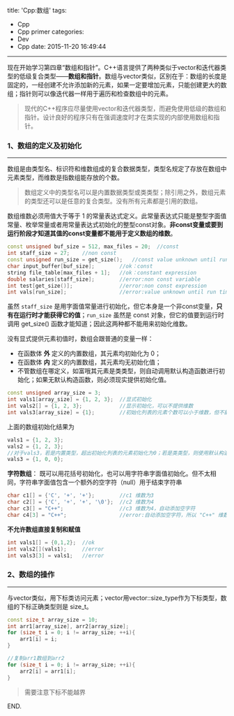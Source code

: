 title: 'Cpp:数组'
tags:
  - Cpp
  - Cpp primer
categories:
  - Dev
  - Cpp
date: 2015-11-20 16:49:44
---

现在开始学习第四章“数组和指针”。C++语言提供了两种类似于vector和迭代器类型的低级复合类型——**数组和指针**。数组与vector类似，区别在于：数组的长度是固定的，一经创建不允许添加新的元素，如果一定要增加元素，只能创建更大的数组；指针则可以像迭代器一样用于遍历和检查数组中的元素。

<!-- more -->

> 现代的C++程序应尽量使用vector和迭代器类型，而避免使用低级的数组和指针。设计良好的程序只有在强调速度时才在类实现的内部使用数组和指针。

### 1、数组的定义及初始化 ###
---

数组是由类型名、标识符和维数组成的复合数据类型，类型名规定了存放在数组中元素类型，而维数是指数组能存放的个数。

> 数组定义中的类型名可以是内置数据类型或类类型；除引用之外，数组元素的类型还可以是任意的复合类型。没有所有元素都是引用的数组。

数组维数必须用值大于等于 1 的常量表达式定义。此常量表达式只能是整型字面值常量、枚举常量或者用常量表达式初始化的整型const对象。**非const变量或要到运行阶段才知道其值的const变量都不能用于定义数组的维数**。

```C++
const unsigned buf_size = 512, max_files = 20;	//const
int staff_size = 27;	//non const
const unsigned run_size = get_size();	//const value unknown until run time
char input_buffer[buf_size];		//ok：const
string file_table[max_files + 1];	//ok：constant expression
double salaries[staff_size];		//error:non const variable
int test[get_size()];				//error:non const expression
int vals[run_size];					//error:value unknown until run time
```

虽然 `staff_size` 是用字面值常量进行初始化，但它本身是一个非const变量，**只有在运行时才能获得它的值**；`run_size` 虽然是 const 对象，但它的值要到运行时调用 get_size() 函数才能知道；因此这两种都不能用来初始化维数。

没有显式提供元素初值时，数组会跟普通的变量一样：

- 在函数体 **外** 定义的内置数组，其元素均初始化为 0；
- 在函数体 **内** 定义的内置数组，其元素均无初始化值；
- 不管数组在哪定义，如富哦其元素是类类型，则自动调用默认构造函数进行初始化；如果无默认构造函数，则必须现实提供初始化值。

```C++
const unsigned array_size = 3;
int vals1[array_size] = {1, 2, 3};	//显式初始化
int vals2[] = {1, 2, 3};			//显示初始化，可以不提供维数
int vals3[array_size] = {1};		//初始化列表的元素个数可以小于维数，但不能大于
```

上面的数组初始化结果为

```C++
vals1 = {1, 2, 3};
vals2 = {1, 2, 3};
//对于vals3，若是内置类型，超出初始化列表的元素初始化为0；若是类类型，则使用默认构造函数初始化
vals3 = {1, 0, 0};
```

**字符数组**： 既可以用花括号初始化，也可以用字符串字面值初始化。但不太相同，字符串字面值包含一个额外的空字符（null）用于结束字符串

```C++
char c1[] = {'C', '+', '+'};		//c1 维数为3
char c2[] = {'C', '+', '+', '\0'};	//c2 维数为4
char c3[] = "C++";					//c3 维数为4，自动添加空字符
char c4[3] = "C++";					//error:自动添加空字符，所以 "C++" 维数为4
```

**不允许数组直接复制和赋值**

```C++
int vals1[] = {0,1,2};	//ok
int vals2[](vals1);		//error
int vals3[3] = vals1;	//error
```

### 2、数组的操作 ###
---

与vector类似，用下标类访问元素；vector用vector::size_type作为下标类型，数组的下标正确类型则是 size_t。

```C++
const size_t array_size = 10;
int arr1[array_size], arr2[array_size];
for (size_t i = 0; i != array_size; ++i){
	arr1[i] = i;
}

//复制arr1数组到arr2
for (size_t i = 0; i != array_size; ++i){
	arr2[i] = arr1[i];
}
```

> 需要注意下标不能越界

END.